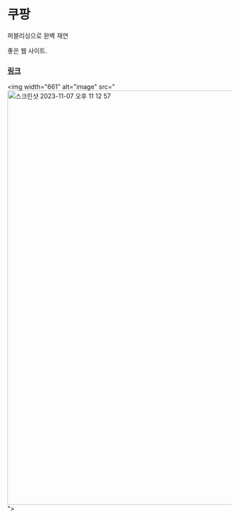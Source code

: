 # 쿠팡

퍼블리싱으로 완벽 재연

좋은 웹 사이트.

### [링크](https://coupang-project-livid.vercel.app/)

<img width="661" alt="image" src="<img width="933" alt="스크린샷 2023-11-07 오후 11 12 57" src="https://github.com/GSM-FE-Study/FE-Study/assets/129372640/a75d32e0-31ab-473b-9903-73f9fcbef831">
">